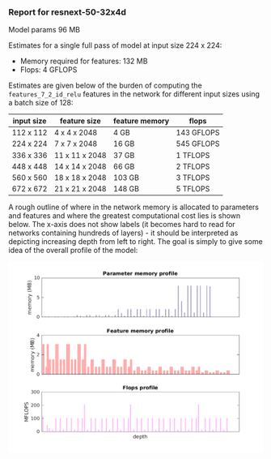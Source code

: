### Report for resnext-50-32x4d
Model params 96 MB 

Estimates for a single full pass of model at input size 224 x 224: 

* Memory required for features: 132 MB 
* Flops: 4 GFLOPS 

Estimates are given below of the burden of computing the `features_7_2_id_relu` features in the network for different input sizes using a batch size of 128: 

| input size | feature size | feature memory | flops | 
|------------|--------------|----------------|-------| 
| 112 x 112 | 4 x 4 x 2048 | 4 GB | 143 GFLOPS |
| 224 x 224 | 7 x 7 x 2048 | 16 GB | 545 GFLOPS |
| 336 x 336 | 11 x 11 x 2048 | 37 GB | 1 TFLOPS |
| 448 x 448 | 14 x 14 x 2048 | 66 GB | 2 TFLOPS |
| 560 x 560 | 18 x 18 x 2048 | 103 GB | 3 TFLOPS |
| 672 x 672 | 21 x 21 x 2048 | 148 GB | 5 TFLOPS |

A rough outline of where in the network memory is allocated to parameters and features and where the greatest computational cost lies is shown below.  The x-axis does not show labels (it becomes hard to read for networks containing hundreds of layers) - it should be interpreted as depicting increasing depth from left to right.  The goal is simply to give some idea of the overall profile of the model: 

![resnext-50-32x4d profile](figs/resnext-50-32x4d.png)
